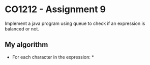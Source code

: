 # CO1212 - Assignment 9

Implement a java program using queue to check if an expression is balanced or not.

## My algorithm

* For each character in the expression:
  * 